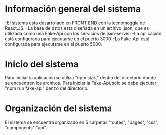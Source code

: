 # Información general del sistema


-El sistema esta desarrollado en FRONT END con la tecnomoggía de React.JS.
-La base de datos esta diseñada en un archivo .json, que es utilizada como una Fake-Api con los servicios de json-server.
-La aplicación está configurada para ejecutarse en el puerto 3000.
-La Fake-Api está configurada para ejecutarse en el puerto 5000.

# Inicio del sistema

Para iniciar la aplicación se utiliza "npm start" dentro del directorio donde se encuentren los archivos.
Para iniciar la Fake-Api, solo se debe ejecutar "npm run fake-api" dentro del directorio.

# Organización del sistema

El sistema se encuentra organizado en 5 carpetas "routes", "pages", "css", "components" "api".



